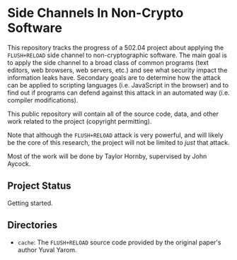 Side Channels In Non-Crypto Software
=====================================

This repository tracks the progress of a 502.04 project about applying the
`FLUSH+RELOAD` side channel to non-cryptographic software. The main goal is to
apply the side channel to a broad class of common programs (text editors, web
browsers, web servers, etc.) and see what security impact the information leaks
have. Secondary goals are to determine how the attack can be applied to
scripting languages (i.e. JavaScript in the browser) and to find out if programs
can defend against this attack in an automated way (i.e. compiler
modifications).

This public repository will contain all of the source code, data, and other work
related to the project (copyright permitting).

Note that although the `FLUSH+RELOAD` attack is very powerful, and will likely
be the core of this research, the project will not be limited to *just* that
attack.

Most of the work will be done by Taylor Hornby, supervised by John Aycock.

Project Status
--------------

Getting started.

Directories
-----------

- `cache`: The `FLUSH+RELOAD` source code provided by the original paper's
  author Yuval Yarom.
